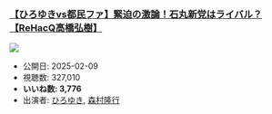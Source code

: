 ### [【ひろゆきvs都民ファ】緊迫の激論！石丸新党はライバル？【ReHacQ高橋弘樹】](https://www.youtube.com/watch?v=590WjJwHRno)
[![](https://img.youtube.com/vi/590WjJwHRno/hqdefault.jpg)](https://www.youtube.com/watch?v=590WjJwHRno)
-   公開日: 2025-02-09
-   視聴数: 327,010
-   **いいね数: 3,776**
-   出演者: [ひろゆき](/rehacq_fan/people/ひろゆき "wikilink"), [森村隆行](/rehacq_fan/people/森村隆行 "wikilink")
